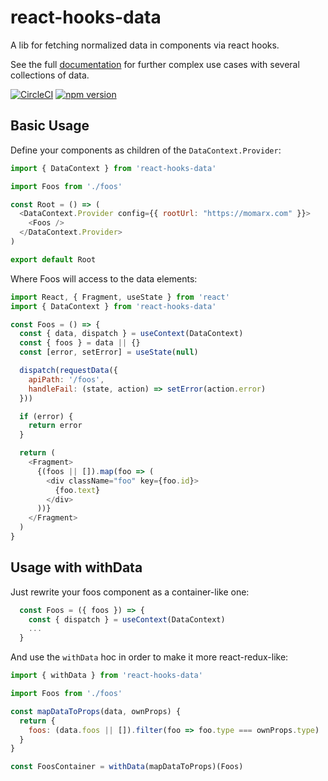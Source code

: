 # react-hooks-data

A lib for fetching normalized data in components via react hooks.

See the full [documentation](https://react-hooks-data.netlify.com) for further complex use cases with several collections of data.

[![CircleCI](https://circleci.com/gh/betagouv/react-hooks-data/tree/master.svg?style=svg)](https://circleci.com/gh/betagouv/react-hooks-data/tree/master)
[![npm version](https://img.shields.io/npm/v/react-hooks-data.svg?style=flat-square)](https://npmjs.org/package/react-hooks-data)

## Basic Usage

Define your components as children of the `DataContext.Provider`:

```javascript
import { DataContext } from 'react-hooks-data'

import Foos from './foos'

const Root = () => (
  <DataContext.Provider config={{ rootUrl: "https://momarx.com" }}>
    <Foos />
  </DataContext.Provider>
)

export default Root
```

Where Foos will access to the data elements:

```javascript
import React, { Fragment, useState } from 'react'
import { DataContext } from 'react-hooks-data'

const Foos = () => {
  const { data, dispatch } = useContext(DataContext)
  const { foos } = data || {}
  const [error, setError] = useState(null)

  dispatch(requestData({
    apiPath: '/foos',
    handleFail: (state, action) => setError(action.error)
  }))

  if (error) {
    return error
  }

  return (
    <Fragment>
      {(foos || []).map(foo => (
        <div className="foo" key={foo.id}>
          {foo.text}
        </div>
      ))}
    </Fragment>
  )
}
```

## Usage with withData

Just rewrite your foos component as a container-like one:
```javascript
  const Foos = ({ foos }) => {
    const { dispatch } = useContext(DataContext)
    ...
  }
```

And use the `withData` hoc in order to make it more react-redux-like:

```javascript
import { withData } from 'react-hooks-data'

import Foos from './foos'

const mapDataToProps(data, ownProps) {
  return {
    foos: (data.foos || []).filter(foo => foo.type === ownProps.type)
  }
}

const FoosContainer = withData(mapDataToProps)(Foos)
```
